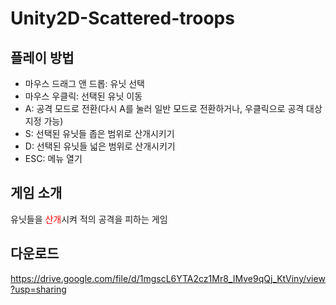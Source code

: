 # Unity2D-Scattered-troops
## 플레이 방법
- 마우스 드래그 앤 드롭: 유닛 선택
- 마우스 우클릭: 선택된 유닛 이동
- A: 공격 모드로 전환(다시 A를 눌러 일반 모드로 전환하거나, 우클릭으로 공격 대상 지정 가능)
- S: 선택된 유닛들 좁은 범위로 산개시키기
- D: 선택된 유닛들 넓은 범위로 산개시키기
- ESC: 메뉴 열기

## 게임 소개
유닛들을 <span style="color:red">산개</span>시켜 적의 공격을 피하는 게임

## 다운로드
<https://drive.google.com/file/d/1mgscL6YTA2cz1Mr8_IMve9qQj_KtViny/view?usp=sharing>
